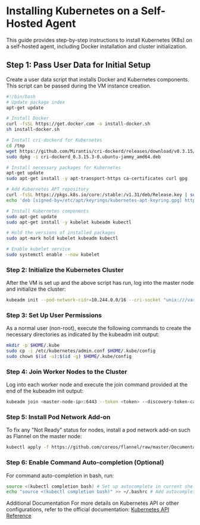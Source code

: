 # Installing Kubernetes on a Self-Hosted Agent

This guide provides step-by-step instructions to install Kubernetes (K8s) on a self-hosted agent, including Docker installation and cluster initialization.

## Step 1: Pass User Data for Initial Setup

Create a user data script that installs Docker and Kubernetes components. This script can be passed during the VM instance creation.

```bash
#!/bin/bash
# Update package index
apt-get update

# Install Docker
curl -fsSL https://get.docker.com -o install-docker.sh
sh install-docker.sh

# Install cri-dockerd for Kubernetes
cd /tmp
wget https://github.com/Mirantis/cri-dockerd/releases/download/v0.3.15/cri-dockerd_0.3.15.3-0.ubuntu-jammy_amd64.deb
sudo dpkg -i cri-dockerd_0.3.15.3-0.ubuntu-jammy_amd64.deb

# Install necessary packages for Kubernetes
apt-get update
sudo apt-get install -y apt-transport-https ca-certificates curl gpg

# Add Kubernetes APT repository
curl -fsSL https://pkgs.k8s.io/core:/stable:/v1.31/deb/Release.key | sudo gpg --dearmor -o /etc/apt/keyrings/kubernetes-apt-keyring.gpg
echo 'deb [signed-by=/etc/apt/keyrings/kubernetes-apt-keyring.gpg] https://pkgs.k8s.io/core:/stable:/v1.31/deb/ /' | sudo tee /etc/apt/sources.list.d/kubernetes.list

# Install Kubernetes components
sudo apt-get update
sudo apt-get install -y kubelet kubeadm kubectl

# Hold the versions of installed packages
sudo apt-mark hold kubelet kubeadm kubectl

# Enable kubelet service
sudo systemctl enable --now kubelet
```

### Step 2: Initialize the Kubernetes Cluster
After the VM is set up and the above script has run, log into the master node and initialize the cluster:
```bash
kubeadm init --pod-network-cidr=10.244.0.0/16 --cri-socket "unix:///var/run/cri-dockerd.sock"
```
### Step 3: Set Up User Permissions
As a normal user (non-root), execute the following commands to create the necessary directories as indicated by the kubeadm init output:
```bash
mkdir -p $HOME/.kube
sudo cp -i /etc/kubernetes/admin.conf $HOME/.kube/config
sudo chown $(id -u):$(id -g) $HOME/.kube/config
```
### Step 4: Join Worker Nodes to the Cluster
Log into each worker node and execute the join command provided at the end of the kubeadm init output:
```bash
kubeadm join <master-node-ip>:6443 --token <token> --discovery-token-ca-cert-hash sha256:<hash> --cri-socket "unix:///var/run/cri-dockerd.sock"
```
### Step 5: Install Pod Network Add-on
To fix any "Not Ready" status for nodes, install a pod network add-on such as Flannel on the master node:
```bash
kubectl apply -f https://github.com/coreos/flannel/raw/master/Documentation/kube-flannel.yml
```
### Step 6: Enable Command Auto-completion (Optional)
For command auto-completion in bash, run:
```bash
source <(kubectl completion bash) # Set up autocomplete in current shell.
echo "source <(kubectl completion bash)" >> ~/.bashrc # Add autocomplete permanently.
```
Additional Documentation
For more details on Kubernetes API or other configurations, refer to the official documentation:
[Kubernetes API Reference ](https://kubernetes.io/docs/reference/)
